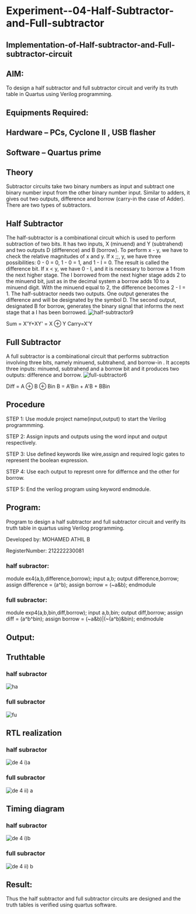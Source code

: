 # Experiment--04-Half-Subtractor-and-Full-subtractor
## Implementation-of-Half-subtractor-and-Full-subtractor-circuit
## AIM:
To design a half subtractor and full subtractor circuit and verify its truth table in Quartus using Verilog programming.

## Equipments Required:
## Hardware – PCs, Cyclone II , USB flasher
## Software – Quartus prime
## Theory
Subtractor circuits take two binary numbers as input and subtract one binary number input from the other binary number input. Similar to adders, it gives out two outputs, difference and borrow (carry-in the case of Adder). There are two types of subtractors.

## Half Subtractor
The half-subtractor is a combinational circuit which is used to perform subtraction of two bits. It has two inputs, X (minuend) and Y (subtrahend) and two outputs D (difference) and B (borrow). To perform x - y, we have to check the relative magnitudes of x and y. If x ;;, y, we have three possibilities: 0 - 0 = 0, 1 - 0 = 1, and 1 - I = 0. The result is called the difference bit. If x < y, we have 0 - I, and it is necessary to borrow a 1 from the next higher stage. The I borrowed from the next higher stage adds 2 to the minuend bit, just as in the decimal system a borrow adds 10 to a minuend digit. With the minuend equal to 2, the difference becomes 2 - I = 1. The half-subtractor needs two outputs. One output generates the difference and will be designated by the symbol D. The second output, designated B for borrow, generates the binary signal that informs the next stage that a I has been borrowed.
![half-subtractor9](https://user-images.githubusercontent.com/36288975/166112538-58c3bc7c-ee5d-4e6a-ac8d-8e8328efe27a.png)


Sum = X'Y+XY' = X ⊕ Y
Carry=X'Y

## Full Subtractor
A full subtractor is a combinational circuit that performs subtraction involving three bits, namely minuend, subtrahend, and borrow-in . It accepts three inputs: minuend, subtrahend and a borrow bit and it produces two outputs: difference and borrow. 
![full-subtractor6](https://user-images.githubusercontent.com/36288975/166112541-24c68359-3de8-4674-ae22-8272ffc385ed.png)


Diff = A ⊕ B ⊕ Bin B = A'Bin + A'B + BBin

## Procedure

STEP 1: Use module project name(input,output) to start the Verilog programmming.

STEP 2: Assign inputs and outputs using the word input and output respectively.

STEP 3: Use defined keywords like wire,assign and required logic gates to represent the boolean expression.

STEP 4: Use each output to represnt onre for differnce and the other for borrow.

STEP 5: End the verilog program using keyword endmodule.


## Program:

Program to design a half subtractor and full subtractor circuit and verify its truth table in quartus using Verilog programming.

Developed by: MOHAMED ATHIL B

RegisterNumber: 212222230081

### half subractor:

module ex4(a,b,difference,borrow);
input a,b;
output difference,borrow;
assign difference = (a^b);
assign borrow = (~a&b);
endmodule

### full subractor:

module exp4(a,b,bin,diff,borrow);
input a,b,bin;
output diff,borrow;
assign diff = (a^b^bin);
assign borrow = (~a&b)|(~(a^b)&bin);
endmodule

## Output:

## Truthtable

### half subractor

![ha](https://github.com/Praveen0500/Experiment--03-Half-Subtractor-and-Full-subtractor/assets/120218611/0ac1ac6a-1e5b-4b80-9246-a1026e0fb65e)

### full subractor
![fu](https://github.com/Praveen0500/Experiment--03-Half-Subtractor-and-Full-subtractor/assets/120218611/36f561e9-0ea3-4dd8-8857-8b3e85710775)



##  RTL realization

### half subractor 
![de 4 i)a](https://github.com/Bmohamedathil/Experiment--03-Half-Subtractor-and-Full-subtractor/assets/119560261/9fdf9823-111c-4730-aac8-9d18b78f02fa)

### full subractor
![de 4 ii) a](https://github.com/Bmohamedathil/Experiment--03-Half-Subtractor-and-Full-subtractor/assets/119560261/805e9d93-04a0-4777-a6c6-cc9460db62b0)

## Timing diagram 

### half subractor
![de 4 i)b](https://github.com/Bmohamedathil/Experiment--03-Half-Subtractor-and-Full-subtractor/assets/119560261/20f3e6d4-e960-48b2-a744-7e0de2751006)


### full subractor

![de 4 ii) b](https://github.com/Bmohamedathil/Experiment--03-Half-Subtractor-and-Full-subtractor/assets/119560261/1d0c9e51-5756-4782-8119-ec40ae02c36b)


## Result:
Thus the half subtractor and full subtractor circuits are designed and the truth tables is verified using quartus software.
